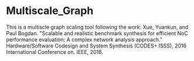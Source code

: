 # Multiscale_Graph
This is a multiscle graph scaling tool following the work:
Xue, Yuankun, and Paul Bogdan. 
"Scalable and realistic benchmark synthesis for efficient NoC performance evaluation: A complex network analysis approach." 
Hardware/Software Codesign and System Synthesis (CODES+ ISSS), 2016 International Conference on. IEEE, 2016.
